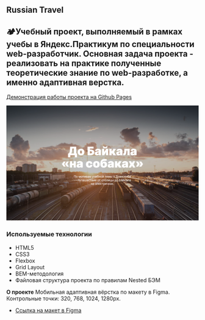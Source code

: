 ## Russian Travel

🏕Учебный проект, выполняемый в рамках учебы в Яндекс.Практикум по специальности web-разработчик. Основная задача проекта - реализовать на практике полученные теоретические знание по web-разработке, а именно адаптивная верстка.
------
[Демонстрация работы проекта на Github Pages](https://mikhailyandex.github.io/russian-travel/)

![header screenshot](./images/preview.png)

### Используемые технологии
* HTML5
* CSS3
* Flexbox
* Grid Layout
* BEM-методология
* Файловая структура проекта по правилам Nested БЭМ

**О проекте**
Мобильная адаптивная вёрстка по макету в Figma.
Контрольные точки: 320, 768, 1024, 1280px.

* [Ссылка на макет в Figma](https://www.figma.com/file/5S2WSbEFL6awjVWJ0NWL8Q/Sprint-3_-Russia-_-desktop-mobile?node-id=28503%3A0)
